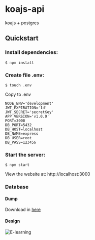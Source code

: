 # koajs-api
koajs + postgres

## Quickstart

### Install dependencies:
```$ npm install```

### Create file .env:

```$ touch .env```

Copy to .env
```
NODE_ENV='development'
JWT_EXPIRATION='1d'
JWT_SECRET='secretKey'
APP_VERSION='v1.0.0'
PORT=3000
DB_PORT=5432
DB_HOST=localhost
DB_NAME=express
DB_USER=root
DB_PASS=123456
```

### Start the server:
```$ npm start```

View the website at: http://localhost:3000

### Database
#### Dump
 Download in [here](https://drive.google.com/file/d/1dcDkgMjy0U5sH9qgq8ciGpphdasDhs5k/view?usp=sharing)
#### Design
![E-learning](https://user-images.githubusercontent.com/23132269/104166064-c4ae8d00-542c-11eb-8760-c3874eed356e.png)

